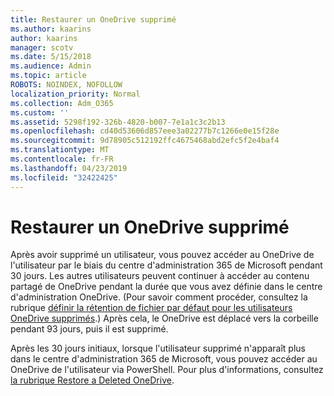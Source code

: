 ```yaml
---
title: Restaurer un OneDrive supprimé
ms.author: kaarins
author: kaarins
manager: scotv
ms.date: 5/15/2018
ms.audience: Admin
ms.topic: article
ROBOTS: NOINDEX, NOFOLLOW
localization_priority: Normal
ms.collection: Adm_O365
ms.custom: ''
ms.assetid: 5298f192-326b-4820-b007-7e1a1c3c2b13
ms.openlocfilehash: cd40d53606d857eee3a02277b7c1266e0e15f28e
ms.sourcegitcommit: 9d78905c512192ffc4675468abd2efc5f2e4baf4
ms.translationtype: MT
ms.contentlocale: fr-FR
ms.lasthandoff: 04/23/2019
ms.locfileid: "32422425"
---
```

# <a name="restore-a-deleted-onedrive"></a>Restaurer un OneDrive supprimé

Après avoir supprimé un utilisateur, vous pouvez accéder au OneDrive de l'utilisateur par le biais du centre d'administration 365 de Microsoft pendant 30 jours. Les autres utilisateurs peuvent continuer à accéder au contenu partagé de OneDrive pendant la durée que vous avez définie dans le centre d'administration OneDrive. (Pour savoir comment procéder, consultez la rubrique [définir la rétention de fichier par défaut pour les utilisateurs OneDrive supprimés](https://go.microsoft.com/fwlink/?linkid=874267).) Après cela, le OneDrive est déplacé vers la corbeille pendant 93 jours, puis il est supprimé.
  
Après les 30 jours initiaux, lorsque l'utilisateur supprimé n'apparaît plus dans le centre d'administration 365 de Microsoft, vous pouvez accéder au OneDrive de l'utilisateur via PowerShell. Pour plus d'informations, consultez [la rubrique Restore a Deleted OneDrive](https://go.microsoft.com/fwlink/?linkid=874269).
  

